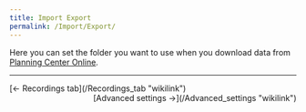```yaml
---
title: Import Export
permalink: /Import/Export/
---
```


Here you can set the folder you want to use when you download data from [Planning Center Online](/Planning_Center_Online "wikilink").

------------------------------------------------------------------------

<div style="text-align: left;">
[← Recordings tab](/Recordings_tab "wikilink") <span style="float:right;"> [Advanced settings →](/Advanced_settings "wikilink")</span>

</div>
